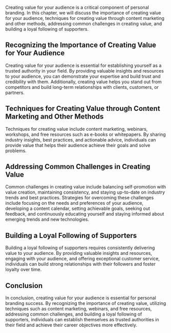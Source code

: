 
Creating value for your audience is a critical component of personal branding. In this chapter, we will discuss the importance of creating value for your audience, techniques for creating value through content marketing and other methods, addressing common challenges in creating value, and building a loyal following of supporters.

Recognizing the Importance of Creating Value for Your Audience
--------------------------------------------------------------

Creating value for your audience is essential for establishing yourself as a trusted authority in your field. By providing valuable insights and resources to your audience, you can demonstrate your expertise and build trust and credibility with them. Additionally, creating value helps you stand out from competitors and build long-term relationships with clients, customers, or partners.

Techniques for Creating Value through Content Marketing and Other Methods
-------------------------------------------------------------------------

Techniques for creating value include content marketing, webinars, workshops, and free resources such as e-books or whitepapers. By sharing industry insights, best practices, and actionable advice, individuals can provide value that helps their audience achieve their goals and solve problems.

Addressing Common Challenges in Creating Value
----------------------------------------------

Common challenges in creating value include balancing self-promotion with value creation, maintaining consistency, and staying up-to-date on industry trends and best practices. Strategies for overcoming these challenges include focusing on the needs and preferences of your audience, developing a content calendar, setting achievable goals, seeking out feedback, and continuously educating yourself and staying informed about emerging trends and new technologies.

Building a Loyal Following of Supporters
----------------------------------------

Building a loyal following of supporters requires consistently delivering value to your audience. By providing valuable insights and resources, engaging with your audience, and offering exceptional customer service, individuals can build strong relationships with their followers and foster loyalty over time.

Conclusion
----------

In conclusion, creating value for your audience is essential for personal branding success. By recognizing the importance of creating value, utilizing techniques such as content marketing, webinars, and free resources, addressing common challenges, and building a loyal following of supporters, individuals can establish themselves as trusted authorities in their field and achieve their career objectives more effectively.
